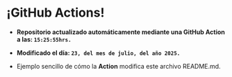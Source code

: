 # ¡GitHub Actions!
* **Repositorio actualizado automáticamente mediante una GitHub Action a las: `15:25:55hrs.`**
* **Modificado el día: `23, del mes de julio, del año 2025.`**

* Ejemplo sencillo de cómo la **Action** modifica este archivo README.md.
